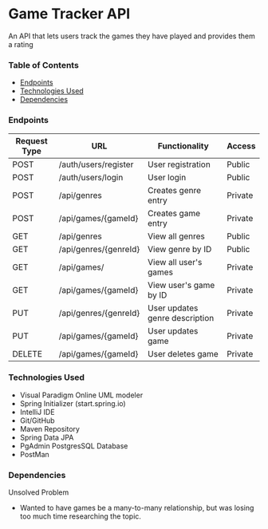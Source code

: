 # Game Tracker API

An API that lets users track the games they have played and provides them a rating
### Table of Contents
- [Endpoints](#endpoints)
- [Technologies Used](#tech)
- [Dependencies](#dependencies)

### Endpoints 

| Request Type | URL                   | Functionality                  | Access  |
|--------------|-----------------------|--------------------------------|---------|
| POST         | /auth/users/register  | User registration              | Public  |
| POST         | /auth/users/login     | User login                     | Public  |
| POST         | /api/genres           | Creates genre entry            | Private |
| POST         | /api/games/{gameId}   | Creates game entry             | Private |
| GET          | /api/genres           | View all genres                | Public  |
| GET          | /api/genres/{genreId} | View genre by ID               | Public  |
| GET          | /api/games/           | View all user's games          | Private |
| GET          | /api/games/{gameId}   | View user's game by ID         | Private |
| PUT          | /api/genres/{genreId} | User updates genre description | Private |
| PUT          | /api/games/{gameId}   | User updates game              | Private |
| DELETE       | /api/games/{gameId}   | User deletes game              | Private |

### Technologies Used <a name="tech"></a>

- Visual Paradigm Online UML modeler
- Spring Initializer (start.spring.io)
- IntelliJ IDE
- Git/GitHub
- Maven Repository
- Spring Data JPA
- PgAdmin PostgresSQL Database
- PostMan

### Dependencies
Unsolved Problem

- Wanted to have games be a many-to-many relationship, but was losing too much time researching the topic.